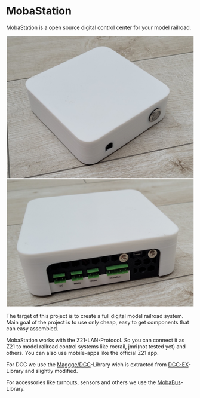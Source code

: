 # MobaStation
MobaStation is a open source digital control center for your model railroad.
<p align="center">
  <img src="/Housing/Front.jpg" width="500">
  <img src="/Housing/Back.jpg" width="500">
</p>

The target of this project is to create a full digital model railroad system.
Main goal of the project is to use only cheap, easy to get components that can easy assembled.

MobaStation works with the Z21-LAN-Protocol. So you can connect it as Z21 to model railroad control systems like rocrail, jmri(not tested yet) and others. You can also use mobile-apps like the official Z21 app.

For DCC we use the <a href="https://github.com/Maggge/DCC">Maggge/DCC</a>-Library wich is extracted from <a href="https://github.com/DCC-EX/CommandStation-EX">DCC-EX</a>-Library and slightly modified.

For accessories like turnouts, sensors and others we use the <a href="https://github.com/Maggge/MobaBus">MobaBus</a>-Library.

